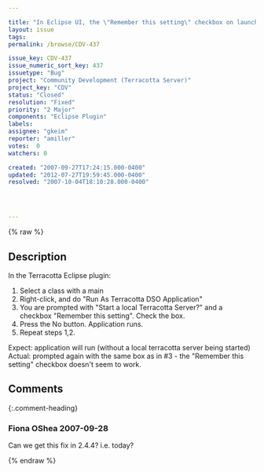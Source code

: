 ```yaml
---

title: "In Eclipse UI, the \"Remember this setting\" checkbox on launcher isn't remembered"
layout: issue
tags: 
permalink: /browse/CDV-437

issue_key: CDV-437
issue_numeric_sort_key: 437
issuetype: "Bug"
project: "Community Development (Terracotta Server)"
project_key: "CDV"
status: "Closed"
resolution: "Fixed"
priority: "2 Major"
components: "Eclipse Plugin"
labels: 
assignee: "gkeim"
reporter: "amiller"
votes:  0
watchers: 0

created: "2007-09-27T17:24:15.000-0400"
updated: "2012-07-27T19:59:45.000-0400"
resolved: "2007-10-04T18:10:28.000-0400"




---
```


{% raw %}

## Description

<div markdown="1" class="description">

In the Terracotta Eclipse plugin:

1. Select a class with a main
2. Right-click, and do "Run As Terracotta DSO Application" 
3. You are prompted with "Start a local Terracotta Server?" and a checkbox "Remember this setting".  Check the box.
4. Press the No button.  Application runs.
5. Repeat steps 1,2.  

Expect: application will run (without a local terracotta server being started)
Actual:  prompted again with the same box as in #3 - the "Remember this setting" checkbox doesn't seem to work.

</div>

## Comments


{:.comment-heading}
### **Fiona OShea** <span class="date">2007-09-28</span>

<div markdown="1" class="comment">

Can we get this fix in 2.4.4? i.e. today?

</div>



{% endraw %}

